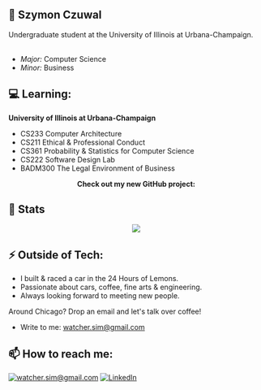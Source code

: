 <h2>👋 Szymon Czuwal</h2>
Undergraduate student at the University of Illinois at Urbana-Champaign.<br>
<br>

- <i>Major:</i> Computer Science
- <i>Minor:</i> Business

<h2>💻 Learning:</h2>

__University of Illinois at Urbana-Champaign__

- CS233 Computer Architecture
- CS211 Ethical & Professional Conduct
- CS361 Probability & Statistics for Computer Science
- CS222 Software Design Lab
- BADM300 The Legal Environment of Business



<p align="center">
  <b>Check out my new GitHub project:</b>
</p>

<h2>👀 Stats</h2>


<div>
    <p align="center">
      <a href="https://github.com/Watcher-S/">
        <img align="center" src="https://github-readme-stats.vercel.app/api?username=Watcher-S&theme=solarized-light&show_icons=true" />
      </a>
    </p>
</div>



<h2>⚡ Outside of Tech:</h2>

- I built & raced a car in the 24 Hours of Lemons.<br>
- Passionate about cars, coffee, fine arts & engineering.<br>
- Always looking forward to meeting new people.<br>

Around Chicago?
Drop an email and let's talk over coffee!
 
- Write to me: [watcher.sim@gmail.com](mailto:watcher.sim@gmail.com)

<h2>📫 How to reach me:</h2>

<a href="mailto:watcher.sim@gmail.com">![watcher.sim@gmail.com](https://img.shields.io/badge/Gmail-D14836?style=for-the-badge&logo=gmail&logoColor=white)</a> 
<a href="https://www.linkedin.com/in/szymon-czuwal-725537280/">![LinkedIn](https://img.shields.io/badge/LinkedIn-0077B5?style=for-the-badge&logo=linkedin&logoColor=white)</a>
